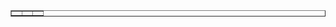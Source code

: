 <table style="border-collapse: collapse; width: 100%;" border="1">
<tbody>
<tr>
<td style="width: 33.3333%;"><img src="https://github.com/basitbhatti/NewsApp-MVVM/assets/78906762/dcff354d-e1f6-4c7c-84f3-7fbaafc1a197" alt="" /></td>
<td style="width: 33.3333%;"><img src="https://github.com/basitbhatti/NewsApp-MVVM/assets/78906762/cdac601e-ab11-4b18-b8c1-11b67b860d85" alt="" /></td>
<td style="width: 33.3333%;"><img src="https://github.com/basitbhatti/NewsApp-MVVM/assets/78906762/734c28fe-9485-4d9a-816e-7328a8a6809e" alt="" /></td>
</tr>
</tbody>
</table>
